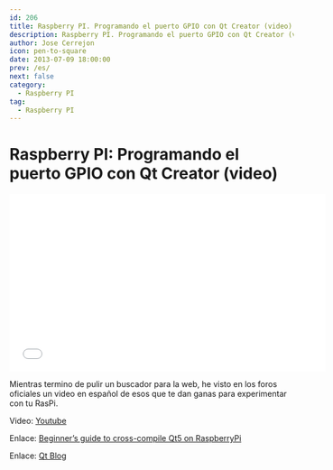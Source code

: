```yaml
---
id: 206
title: Raspberry PI. Programando el puerto GPIO con Qt Creator (video)
description: Raspberry PI. Programando el puerto GPIO con Qt Creator (video)
author: Jose Cerrejon
icon: pen-to-square
date: 2013-07-09 18:00:00
prev: /es/
next: false
category:
  - Raspberry PI
tag:
  - Raspberry PI
---
```


# Raspberry PI: Programando el puerto GPIO con Qt Creator (video)

<iframe width="560" height="315" src="//www.youtube.com/embed/WdA-mIvBBTw" frameborder="0" allowfullscreen></iframe>

Mientras termino de pulir un buscador para la web, he visto en los foros oficiales un video en español de esos que te dan ganas para experimentar con tu RasPi.

Video: [Youtube](http://www.youtube.com/watch?v=WdA-mIvBBTw)

Enlace: [Beginner’s guide to cross-compile Qt5 on RaspberryPi](http://qt-project.org/wiki/RaspberryPi_Beginners_guide)

Enlace: [Qt Blog](http://blog.qt.digia.com/)